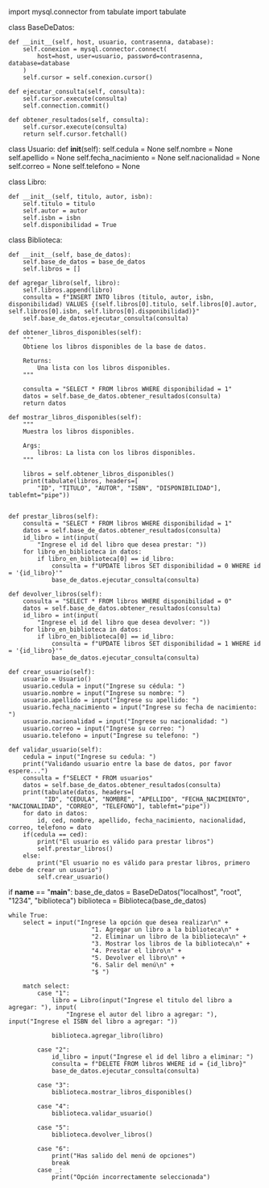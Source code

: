 import mysql.connector
from tabulate import tabulate


class BaseDeDatos:

    def __init__(self, host, usuario, contrasenna, database):
        self.conexion = mysql.connector.connect(
            host=host, user=usuario, password=contrasenna, database=database
        )
        self.cursor = self.conexion.cursor()

    def ejecutar_consulta(self, consulta):
        self.cursor.execute(consulta)
        self.connection.commit()

    def obtener_resultados(self, consulta):
        self.cursor.execute(consulta)
        return self.cursor.fetchall()

class Usuario:
    def __init__(self):
        self.cedula = None
        self.nombre = None
        self.apellido = None
        self.fecha_nacimiento = None
        self.nacionalidad = None
        self.correo = None
        self.telefono = None


class Libro:

    def __init__(self, titulo, autor, isbn):
        self.titulo = titulo
        self.autor = autor
        self.isbn = isbn
        self.disponibilidad = True
    

class Biblioteca:

    def __init__(self, base_de_datos):
        self.base_de_datos = base_de_datos
        self.libros = []

    def agregar_libro(self, libro):
        self.libros.append(libro)
        consulta = f"INSERT INTO libros (titulo, autor, isbn, disponibilidad) VALUES {(self.libros[0].titulo, self.libros[0].autor, self.libros[0].isbn, self.libros[0].disponibilidad)}"
        self.base_de_datos.ejecutar_consulta(consulta)

    def obtener_libros_disponibles(self):
        """
        Obtiene los libros disponibles de la base de datos.
    
        Returns:
            Una lista con los libros disponibles.
        """

        consulta = "SELECT * FROM libros WHERE disponibilidad = 1"
        datos = self.base_de_datos.obtener_resultados(consulta)
        return datos

    def mostrar_libros_disponibles(self):
        """
        Muestra los libros disponibles.
    
        Args:
            libros: La lista con los libros disponibles.
        """

        libros = self.obtener_libros_disponibles()
        print(tabulate(libros, headers=[
            "ID", "TITULO", "AUTOR", "ISBN", "DISPONIBILIDAD"], tablefmt="pipe"))


    def prestar_libros(self):
        consulta = "SELECT * FROM libros WHERE disponibilidad = 1"
        datos = self.base_de_datos.obtener_resultados(consulta)
        id_libro = int(input(
            "Ingrese el id del libro que desea prestar: "))
        for libro_en_biblioteca in datos:
            if libro_en_biblioteca[0] == id_libro:
                consulta = f"UPDATE libros SET disponibilidad = 0 WHERE id = '{id_libro}'"
                base_de_datos.ejecutar_consulta(consulta)

    def devolver_libros(self):
        consulta = "SELECT * FROM libros WHERE disponibilidad = 0"
        datos = self.base_de_datos.obtener_resultados(consulta)
        id_libro = int(input(
            "Ingrese el id del libro que desea devolver: "))
        for libro_en_biblioteca in datos:
            if libro_en_biblioteca[0] == id_libro:
                consulta = f"UPDATE libros SET disponibilidad = 1 WHERE id = '{id_libro}'"
                base_de_datos.ejecutar_consulta(consulta)

    def crear_usuario(self):
        usuario = Usuario()
        usuario.cedula = input("Ingrese su cédula: ")
        usuario.nombre = input("Ingrese su nombre: ")
        usuario.apellido = input("Ingrese su apellido: ")
        usuario.fecha_nacimiento = input("Ingrese su fecha de nacimiento: ")
        usuario.nacionalidad = input("Ingrese su nacionalidad: ")
        usuario.correo = input("Ingrese su correo: ")
        usuario.telefono = input("Ingrese su telefono: ")

    def validar_usuario(self):
        cedula = input("Ingrese su cedula: ")
        print("Validando usuario entre la base de datos, por favor espere...")
        consulta = f"SELECT * FROM usuarios"
        datos = self.base_de_datos.obtener_resultados(consulta)
        print(tabulate(datos, headers=[
              "ID", "CEDULA", "NOMBRE", "APELLIDO", "FECHA_NACIMIENTO", "NACIONALIDAD", "CORREO", "TELEFONO"], tablefmt="pipe"))
        for dato in datos:
            id, ced, nombre, apellido, fecha_nacimiento, nacionalidad, correo, telefono = dato
        if(cedula == ced):
            print("El usuario es válido para prestar libros")
            self.prestar_libros()
        else:
            print("El usuario no es válido para prestar libros, primero debe de crear un usuario")
            self.crear_usuario()
    

if __name__ == "__main__":
    base_de_datos = BaseDeDatos("localhost", "root", "1234", "biblioteca")
    biblioteca = Biblioteca(base_de_datos)

    while True:
        select = input("Ingrese la opción que desea realizar\n" +
                           "1. Agregar un libro a la biblioteca\n" +
                           "2. Eliminar un libro de la biblioteca\n" +
                           "3. Mostrar los libros de la biblioteca\n" +
                           "4. Prestar el libro\n" +
                           "5. Devolver el libro\n" +
                           "6. Salir del menú\n" +
                           "$ ")
        
        match select:
            case "1":
                libro = Libro(input("Ingrese el titulo del libro a agregar: "), input(
                    "Ingrese el autor del libro a agregar: "), input("Ingrese el ISBN del libro a agregar: "))
                
                biblioteca.agregar_libro(libro)

            case "2":
                id_libro = input("Ingrese el id del libro a eliminar: ")
                consulta = f"DELETE FROM libros WHERE id = {id_libro}"
                base_de_datos.ejecutar_consulta(consulta)

            case "3":
                biblioteca.mostrar_libros_disponibles()

            case "4":
                biblioteca.validar_usuario()

            case "5":
                biblioteca.devolver_libros()

            case "6":
                print("Has salido del menú de opciones")
                break
            case _:
                print("Opción incorrectamente seleccionada")
